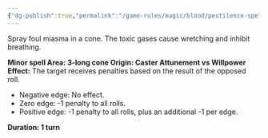 ```yaml
---
{"dg-publish":true,"permalink":"/game-rules/magic/blood/pestilence-spells/noxious-spray/"}
---
```


Spray foul miasma in a cone. The toxic gases cause wretching and inhibit breathing.

**Minor spell
Area: 3-long cone
Origin: Caster
Attunement vs Willpower
Effect:** The target receives penalties based on the result of the opposed roll. 
- Negative edge: No effect.
- Zero edge: -1 penalty to all rolls.
- Positive edge: -1 penalty to all rolls, plus an additional -1 per edge.

**Duration: 1 turn**